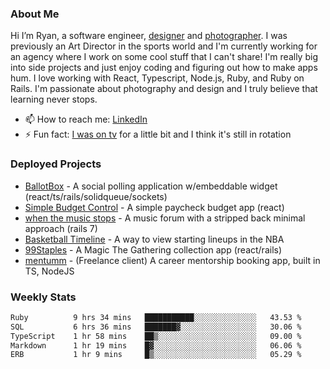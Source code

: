 ### About Me
Hi I’m Ryan, a software engineer, [designer](https://www.denvermullets.com/video) and [photographer](https://www.denvermullets.com/). I was previously an Art Director in the sports world and I'm currently working for an agency where I work on some cool stuff that I can't share! I'm really big into side projects and just enjoy coding and figuring out how to make apps hum. I love working with React, Typescript, Node.js, Ruby, and Ruby on Rails. I'm passionate about photography and design and I truly believe that learning never stops.

- 📫 How to reach me: [LinkedIn](https://www.linkedin.com/in/ryanvaznis)
- ⚡ Fun fact: [I was on tv](https://vimeo.com/381425882) for a little bit and I think it's still in rotation

### Deployed Projects
- [BallotBox](https://voteballotbox.com/) - A social polling application w/embeddable widget (react/ts/rails/solidqueue/sockets)
- [Simple Budget Control](https://simplebudgetcontrol.com/) - A simple paycheck budget app (react)
- [when the music stops](https://whenthemusicstops.net) - A music forum with a stripped back minimal approach (rails 7)
- [Basketball Timeline](https://basketball-timeline.com/?team=PHO&year=2023) - A way to view starting lineups in the NBA
- [99Staples](https://www.99staples.com/collections/denvermullets/9) - A Magic The Gathering collection app (react/rails)
- [mentumm](https://portal.mentumm.com/) - (Freelance client) A career mentorship booking app, built in TS, NodeJS

### Weekly Stats
<!--START_SECTION:waka-->

```txt
Ruby          9 hrs 34 mins   ███████████░░░░░░░░░░░░░░   43.53 %
SQL           6 hrs 36 mins   ███████▓░░░░░░░░░░░░░░░░░   30.06 %
TypeScript    1 hr 58 mins    ██▒░░░░░░░░░░░░░░░░░░░░░░   09.00 %
Markdown      1 hr 19 mins    █▓░░░░░░░░░░░░░░░░░░░░░░░   06.06 %
ERB           1 hr 9 mins     █▒░░░░░░░░░░░░░░░░░░░░░░░   05.29 %
```

<!--END_SECTION:waka-->
